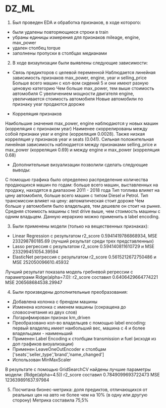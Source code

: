 # DZ_ML

1. Был проведен EDA и обработка признаков, в ходе которого:

- были удалены повторяющиеся строки в train
- убраны единицы измерения для признаков mileage, engine, max_power
- удален столбец torque 
- заполнены пропуски в столбцах медианами 

2. В ходе визаулизации были выявлены следующие зависимости: 

- Связь предикторов с целевой переменной
Наблюдается линейная зависимость признаков max_power, engine, year и selling_price
Больше всего машин с кол-вом сидений 5 и они имеют разную ценовую категорию
Чем больше max_power, тем выше стоимость автомобиля
C увеличением мощности двигателя engine, увеличивается стоимость автомобиля
Новые автомобили по признаку year продаются дороже

- Корреляция признаков

Наибольшие значения max_power, engine наблюдаются у новых машин (корреляция с признаком year)
Наименее скоррелированы между собой признаки year и engine (корреляция 0.0028). Также низкая корреляция у признаков year и seats (0.041).
Сильная положительная линейная зависимость наблюдается между признаками selling_price и max_power (корреляция 0.69) и между engine и max_power (корреляция 0.68)

- Дополнительные визуализации позволили сделать следующие выводы: 

С помощью графика было определено распределение количества продающихся машин по годам: больше всего машин, выставленных на продажу, находятся в диапазоне 2011 - 2018 года
Тип топлива влияет на цену автомобиля, больше всего машин с типом Diesel и Petrol.
Тип трансмиссии влияет на цену: автоматическая стоит дороже
Чем больше у автомобиля было владельцев, тем дешевле он стоит на рынке. Средняя стоимость машины с test drive выше, чем стоимость машины с одним владьцем. Данную иерархию можно применить в label encoding.

3. Были применены модели (только на вещественных признаках):
 - Linear Regression c результатом  r2_score 0.5941419786868934, MSE 233298780185.69 (лучший результат среди трех представленных)
 - Lasso регрессия c результатом r2_score 0.594140811610729 и MSE 233299451054.39594
 - ElasticNet регрессия с результатом r2_score 0.5615212672750486 и MSE 252050096610.45932
 
 Лучший результат показала модель гребневой регрессии с параметрами Ridge(alpha=7.0): 
 r2_score составил 0.6406429664774221
 MSE 206568684538.29947
 
 4. Были произведены дополнительные преобразования: 
 - Добавлена колонка с брендом машины 
 - Изменена колонка с именем машины (сокращена до словосочетания из двух слов)
 - Логарифмирован признак km_driven 
 - Преобразовано кол-во владельцев с помощью label encoding: первый владелец имеет наибольший вес, машина с 4 и более владельцами - наименьший
 - Применен Label Encoding к столбцам transmission и fuel (исходя из доп графиков визуализации)
 - Применен LeaveOneOutEncoder к столбцам ['seats','seller_type','brand','name_changed']
 - Использован MinMaxScaler 
 
 В результате с помощью GridSearchCV найдены лучшие параметры модели: (Ridge(alpha=4.5))
 r2_score составил 0.7849099693722473
 MSE 123639891637.97984
 
 5. Посчитана бизнес-метрика: доля предиктов, отличающихся от реальных цен на авто не более чем на 10% (в одну или другую сторону)
 Метрика составила 75,5% 
 

